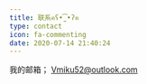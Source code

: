 ```yaml
---
title: 联系ฅʕ•̫͡•ʔฅ
type: contact
icon: fa-commenting
date: 2020-07-14 21:40:24
---
```


我的邮箱；
<a href="mailto:Vmiku52@outlook.com?subject=来源于雪灵喵" title="点击发送邮件" target="_blank" rel="noopener">Vmiku52@outlook.com</a>